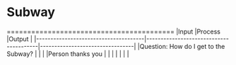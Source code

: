 # Subway
=========================================
|Input                                 |Process                                 |Output                           |
|--------------------------------------|----------------------------------------|---------------------------------|
|Question: How do I get to the Subway? |                                        |                                 |
|Person thanks you                     |                                        |                                 |
|                                      |                                        |                                 |